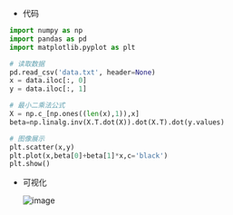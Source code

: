 * 代码
```python
import numpy as np
import pandas as pd
import matplotlib.pyplot as plt

# 读取数据
pd.read_csv('data.txt', header=None) 
x = data.iloc[:, 0]
y = data.iloc[:, 1]

# 最小二乘法公式
X = np.c_[np.ones((len(x),1)),x]
beta=np.linalg.inv(X.T.dot(X)).dot(X.T).dot(y.values)

# 图像展示
plt.scatter(x,y)
plt.plot(x,beta[0]+beta[1]*x,c='black')
plt.show()
```
* 可视化
  
  ![image](https://github.com/user-attachments/assets/e672cc46-c334-4306-8d56-28771ea31146)
